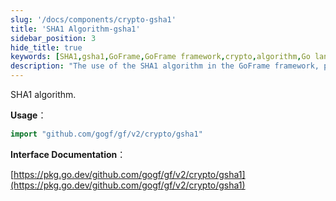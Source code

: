 ```yaml
---
slug: '/docs/components/crypto-gsha1'
title: 'SHA1 Algorithm-gsha1'
sidebar_position: 3
hide_title: true
keywords: [SHA1,gsha1,GoFrame,GoFrame framework,crypto,algorithm,Go language,encryption,data security,gogf]
description: "The use of the SHA1 algorithm in the GoFrame framework, providing specific import package methods and related interface documentation links to help users effectively apply the SHA1 algorithm when using Go language for encryption and data security."
---
```


SHA1 algorithm.

**Usage**：

```go
import "github.com/gogf/gf/v2/crypto/gsha1"
```

**Interface Documentation**：

[https://pkg.go.dev/github.com/gogf/gf/v2/crypto/gsha1](https://pkg.go.dev/github.com/gogf/gf/v2/crypto/gsha1)